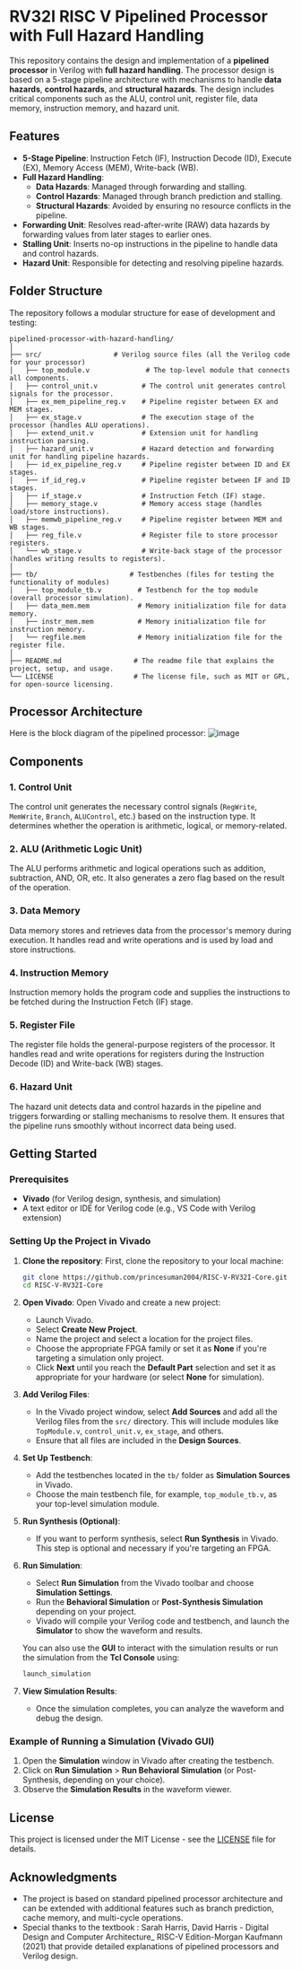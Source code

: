 

# RV32I RISC V Pipelined Processor with Full Hazard Handling

This repository contains the design and implementation of a **pipelined processor** in Verilog with **full hazard handling**. The processor design is based on a 5-stage pipeline architecture with mechanisms to handle **data hazards**, **control hazards**, and **structural hazards**. The design includes critical components such as the ALU, control unit, register file, data memory, instruction memory, and hazard unit.

## Features

- **5-Stage Pipeline**: Instruction Fetch (IF), Instruction Decode (ID), Execute (EX), Memory Access (MEM), Write-back (WB).
- **Full Hazard Handling**:
  - **Data Hazards**: Managed through forwarding and stalling.
  - **Control Hazards**: Managed through branch prediction and stalling.
  - **Structural Hazards**: Avoided by ensuring no resource conflicts in the pipeline.
- **Forwarding Unit**: Resolves read-after-write (RAW) data hazards by forwarding values from later stages to earlier ones.
- **Stalling Unit**: Inserts no-op instructions in the pipeline to handle data and control hazards.
- **Hazard Unit**: Responsible for detecting and resolving pipeline hazards.

## Folder Structure

The repository follows a modular structure for ease of development and testing:

```
pipelined-processor-with-hazard-handling/
│
├── src/                  # Verilog source files (all the Verilog code for your processor)
│   ├── top_module.v              # The top-level module that connects all components.
│   ├── control_unit.v           # The control unit generates control signals for the processor.
│   ├── ex_mem_pipeline_reg.v    # Pipeline register between EX and MEM stages.
│   ├── ex_stage.v               # The execution stage of the processor (handles ALU operations).
│   ├── extend_unit.v            # Extension unit for handling instruction parsing.
│   ├── hazard_unit.v            # Hazard detection and forwarding unit for handling pipeline hazards.
│   ├── id_ex_pipeline_reg.v     # Pipeline register between ID and EX stages.
│   ├── if_id_reg.v              # Pipeline register between IF and ID stages.
│   ├── if_stage.v               # Instruction Fetch (IF) stage.
│   ├── memory_stage.v           # Memory access stage (handles load/store instructions).
│   ├── memwb_pipeline_reg.v     # Pipeline register between MEM and WB stages.
│   ├── reg_file.v               # Register file to store processor registers.
│   └── wb_stage.v               # Write-back stage of the processor (handles writing results to registers).
│
├── tb/                       # Testbenches (files for testing the functionality of modules)
│   ├── top_module_tb.v         # Testbench for the top module (overall processor simulation).
│   ├── data_mem.mem            # Memory initialization file for data memory.
│   ├── instr_mem.mem           # Memory initialization file for instruction memory.
│   └── regfile.mem             # Memory initialization file for the register file.
│
├── README.md                  # The readme file that explains the project, setup, and usage.
└── LICENSE                    # The license file, such as MIT or GPL, for open-source licensing.

```
## Processor Architecture

Here is the block diagram of the pipelined processor:
![image](https://github.com/user-attachments/assets/46e64f6c-b77d-45e1-b990-af4b6785354a)

## Components

### 1. **Control Unit**
The control unit generates the necessary control signals (`RegWrite`, `MemWrite`, `Branch`, `ALUControl`, etc.) based on the instruction type. It determines whether the operation is arithmetic, logical, or memory-related.

### 2. **ALU (Arithmetic Logic Unit)**
The ALU performs arithmetic and logical operations such as addition, subtraction, AND, OR, etc. It also generates a zero flag based on the result of the operation.

### 3. **Data Memory**
Data memory stores and retrieves data from the processor's memory during execution. It handles read and write operations and is used by load and store instructions.

### 4. **Instruction Memory**
Instruction memory holds the program code and supplies the instructions to be fetched during the Instruction Fetch (IF) stage.

### 5. **Register File**
The register file holds the general-purpose registers of the processor. It handles read and write operations for registers during the Instruction Decode (ID) and Write-back (WB) stages.

### 6. **Hazard Unit**
The hazard unit detects data and control hazards in the pipeline and triggers forwarding or stalling mechanisms to resolve them. It ensures that the pipeline runs smoothly without incorrect data being used.


## Getting Started

### Prerequisites

- **Vivado** (for Verilog design, synthesis, and simulation)
- A text editor or IDE for Verilog code (e.g., VS Code with Verilog extension)

### Setting Up the Project in Vivado

1. **Clone the repository**:
   First, clone the repository to your local machine:
   ```bash
   git clone https://github.com/princesuman2004/RISC-V-RV32I-Core.git
   cd RISC-V-RV32I-Core
   ```

2. **Open Vivado**:
   Open Vivado and create a new project:

   - Launch Vivado.
   - Select **Create New Project**.
   - Name the project and select a location for the project files.
   - Choose the appropriate FPGA family or set it as **None** if you're targeting a simulation only project.
   - Click **Next** until you reach the **Default Part** selection and set it as appropriate for your hardware (or select **None** for simulation).

3. **Add Verilog Files**:
   - In the Vivado project window, select **Add Sources** and add all the Verilog files from the `src/` directory. This will include modules like `TopModule.v`, `control_unit.v`, `ex_stage`, and others.
   - Ensure that all files are included in the **Design Sources**.

4. **Set Up Testbench**:
   - Add the testbenches located in the `tb/` folder as **Simulation Sources** in Vivado.
   - Choose the main testbench file, for example, `top_module_tb.v`, as your top-level simulation module.

5. **Run Synthesis (Optional)**:
   - If you want to perform synthesis, select **Run Synthesis** in Vivado. This step is optional and necessary if you're targeting an FPGA.

6. **Run Simulation**:
   - Select **Run Simulation** from the Vivado toolbar and choose **Simulation Settings**. 
   - Run the **Behavioral Simulation** or **Post-Synthesis Simulation** depending on your project.
   - Vivado will compile your Verilog code and testbench, and launch the **Simulator** to show the waveform and results.

   You can also use the **GUI** to interact with the simulation results or run the simulation from the **Tcl Console** using:
   ```tcl
   launch_simulation
   ```

7. **View Simulation Results**:
   - Once the simulation completes, you can analyze the waveform and debug the design.

### Example of Running a Simulation (Vivado GUI)

1. Open the **Simulation** window in Vivado after creating the testbench.
2. Click on **Run Simulation** > **Run Behavioral Simulation** (or Post-Synthesis, depending on your choice).
3. Observe the **Simulation Results** in the waveform viewer.

## License

This project is licensed under the MIT License - see the [LICENSE](LICENSE) file for details.

## Acknowledgments

- The project is based on standard pipelined processor architecture and can be extended with additional features such as branch prediction, cache memory, and multi-cycle operations.
- Special thanks to the textbook : Sarah Harris, David Harris - Digital Design and Computer Architecture_ RISC-V Edition-Morgan Kaufmann (2021) that provide detailed explanations of pipelined processors and Verilog design.


